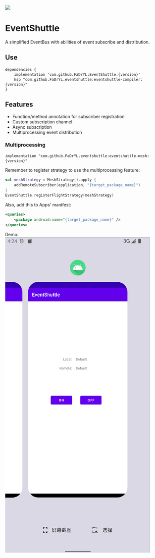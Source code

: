 [![](https://jitpack.io/v/FaDrYL/EventShuttle.svg)](https://jitpack.io/#FaDrYL/EventShuttle)
# EventShuttle
A simplified EventBus with abilities of event subscribe and distribution.

## Use
```
dependencies {
    implementation 'com.github.FaDrYL:EventShuttle:{version}'
    ksp "com.github.FaDrYL.eventshuttle:eventshuttle-compiler:{version}"
}
```

## Features
- Function/method annotation for subscriber registration
- Custom subscription channel
- Async subscription
- Multiprocessing event distribution

### Multiprocessing
```
implementation "com.github.FaDrYL.eventshuttle:eventshuttle-mesh:{version}"
```

Remember to register strategy to use the multiprocessing feature:
```kotlin
val meshStrategy = MeshStrategy().apply {
    addRemoteSubscriber(application, "{target_package_name}")
}
EventShuttle.registerFlightStrategy(meshStrategy)
```

Also, add this to Apps' manifest:
```xml
<queries>
    <package android:name="{target_package_name}" />
</queries>
```

Demo:
![demo gif for multiprocessing](./res/mp.gif "demo gif for multiprocessing")
